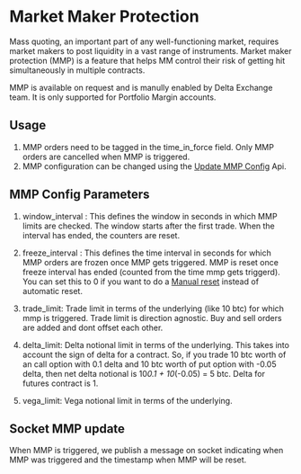 # Market Maker Protection

Mass quoting, an important part of any well-functioning market, requires market makers to post liquidity in a vast range of instruments. Market maker protection (MMP) is a feature that helps MM control their risk of getting hit simultaneously in multiple contracts. 

MMP is available on request and is manully enabled by Delta Exchange team. It is only supported for Portfolio Margin accounts.

## Usage
1. MMP orders need to be tagged in the time_in_force field. Only MMP orders are cancelled when MMP is triggered.
2. MMP configuration can be changed using the [Update MMP Config](https://docs.delta.exchange/#update-mmp-config) Api.


## MMP Config Parameters
1. window_interval : This defines the window in seconds in which MMP limits are checked. The window starts after the first trade. When the interval has ended, the counters are reset.

2. freeze_interval : This defines the time interval in seconds for which MMP orders are frozen once MMP gets triggered. MMP is reset once freeze interval has ended (counted from the time mmp gets triggerd). You can set this to 0 if you want to do a [Manual reset](https://docs.delta.exchange/#reset-mmp) instead of automatic reset.

3. trade_limit: Trade limit in terms of the underlying (like 10 btc) for which mmp is triggered. Trade limit is direction agnostic. Buy and sell orders are added and dont offset each other.

4. delta_limit: Delta notional limit in terms of the underlying. This takes into account the sign of delta for a contract. So, if you trade 10 btc worth of an call option with 0.1 delta and 10 btc worth of put option with -0.05 delta, then net delta notional is 10*0.1 + 10*(-0.05) = 5 btc. Delta for futures contract is 1.
   
5. vega_limit: Vega notional limit in terms of the underlying. 


## Socket MMP update 
When MMP is triggered, we publish a message on socket indicating when MMP was triggered and the timestamp when MMP will be reset. 